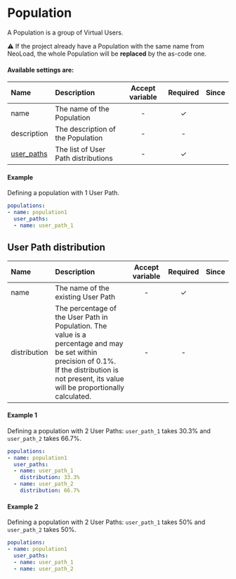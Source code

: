# Population
A Population is a group of Virtual Users.

:warning: If the project already have a Population with the same name from NeoLoad, the whole Population will be __replaced__ by the as-code one.

#### Available settings are:

| Name                                  | Description                          | Accept variable  | Required | Since |
|:------------------------------------- |:------------------------------------ |:----------------:|:--------:|:-----:|
| name                                  | The name of the Population           | -                | &#x2713; |       |
| description                           | The description of the Population    | -                | -        |       |
| [user_paths](#user-path-distribution) | The list of User Path distributions  | -                | &#x2713; |       |

#### Example

Defining a population with 1 User Path.

```yaml
populations:
- name: population1
  user_paths:
  - name: user_path_1
```
  
## User Path distribution

| Name         | Description                                                  | Accept variable  | Required | Since |
|:------------ |:------------------------------------------------------------ |:----------------:|:--------:|:-----:|
| name         | The name of the existing User Path                           | -                | &#x2713; |       |
| distribution | The percentage of the User Path in Population. The value is a percentage and may be set within precision of 0.1%.<br>If the distribution is not present, its value will be proportionally calculated. | - | - |  |

#### Example 1

Defining a population with 2 User Paths: `user_path_1` takes 30.3% and `user_path_2` takes 66.7%.

```yaml
populations:
- name: population1
  user_paths:
  - name: user_path_1
    distribution: 33.3%
  - name: user_path_2
    distribution: 66.7%
```

#### Example 2

Defining a population with 2 User Paths: `user_path_1` takes 50% and `user_path_2` takes 50%.

```yaml
populations:
- name: population1
  user_paths:
  - name: user_path_1
  - name: user_path_2
```
